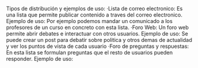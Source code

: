 Tipos de distribución y ejemplos de uso:
  ·Lista de correo electronico: Es una lista que permite publicar contenido a traves del correo electronico.
    Ejemplo de uso: Por ejemplo podemos mandar un comunicado a los profesores de un curso en concreto con esta lista.
  ·Foro Web: Un foro web permite abrir debates e interactuar con otros usuarios.
    Ejemplo de uso: Se puede crear un post para debatir sobre politica y otros demas de actualidad y ver los puntos de vista de cada usuario
  ·Foro de preguntas y respuestas: En esta lista se formulan preguntas que el resto de usuarios pueden responder.
    Ejemplo de uso: 

